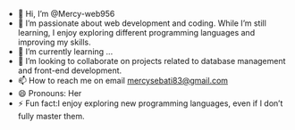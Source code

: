 - 👋 Hi, I’m @Mercy-web956
- 👀 I’m passionate about web development and coding. While I’m still learning, I enjoy exploring different programming languages and improving my skills.
- 🌱 I’m currently learning ...
- 💞️ I’m looking to collaborate on projects related to database management and front-end development.
- 📫 How to reach me on email  mercysebati83@gmail.com
- 😄 Pronouns: Her
- ⚡ Fun fact:I enjoy exploring new programming languages, even if I don’t fully master them.

<!---
Mercy-web956/Mercy-web956 is a ✨ special ✨ repository because its `README.md` (this file) appears on your GitHub profile.
You can click the Preview link to take a look at your changes.
--->
